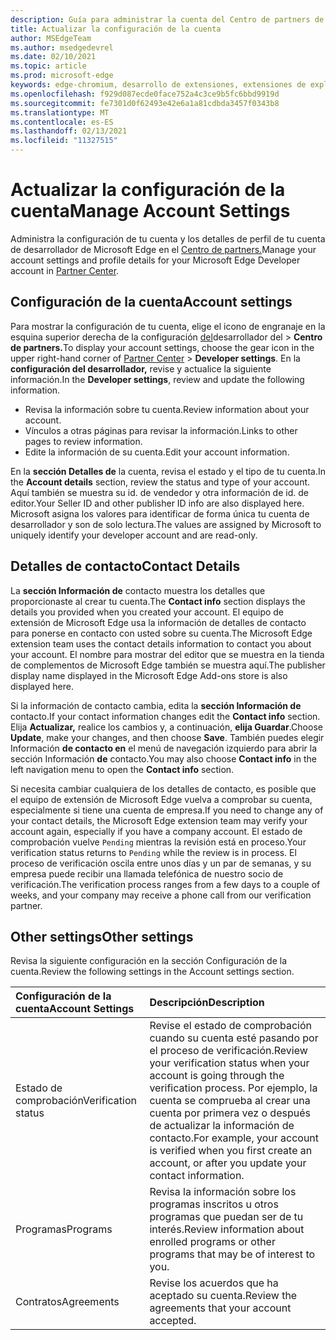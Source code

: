 ```yaml
---
description: Guía para administrar la cuenta del Centro de partners de Microsoft Edge
title: Actualizar la configuración de la cuenta
author: MSEdgeTeam
ms.author: msedgedevrel
ms.date: 02/10/2021
ms.topic: article
ms.prod: microsoft-edge
keywords: edge-chromium, desarrollo de extensiones, extensiones de explorador, complementos, centro de partners, desarrollador
ms.openlocfilehash: f929d087ecde0face752a4c3ce9b5fc6bbd9919d
ms.sourcegitcommit: fe7301d0f62493e42e6a1a81cdbda3457f0343b8
ms.translationtype: MT
ms.contentlocale: es-ES
ms.lasthandoff: 02/13/2021
ms.locfileid: "11327515"
---
```

# <span data-ttu-id="bd27f-104">Actualizar la configuración de la cuenta</span><span class="sxs-lookup"><span data-stu-id="bd27f-104">Manage Account Settings</span></span>  

<span data-ttu-id="bd27f-105">Administra la configuración de tu cuenta y los detalles de perfil de tu cuenta de desarrollador de Microsoft Edge en el [Centro de partners.][MicrosoftPartnerCenter]</span><span class="sxs-lookup"><span data-stu-id="bd27f-105">Manage your account settings and profile details for your Microsoft Edge Developer account in [Partner Center][MicrosoftPartnerCenter].</span></span>  

## <span data-ttu-id="bd27f-106">Configuración de la cuenta</span><span class="sxs-lookup"><span data-stu-id="bd27f-106">Account settings</span></span>  

<span data-ttu-id="bd27f-107">Para mostrar la configuración de tu cuenta, elige el icono de engranaje en la esquina superior derecha de la configuración [del][MicrosoftPartnerCenter]desarrollador del  >  **Centro de partners.**</span><span class="sxs-lookup"><span data-stu-id="bd27f-107">To display your account settings, choose the gear icon in the upper right-hand corner of [Partner Center][MicrosoftPartnerCenter] > **Developer settings**.</span></span>  <span data-ttu-id="bd27f-108">En la **configuración del desarrollador,** revise y actualice la siguiente información.</span><span class="sxs-lookup"><span data-stu-id="bd27f-108">In the **Developer settings**, review and update the following information.</span></span>  

*   <span data-ttu-id="bd27f-109">Revisa la información sobre tu cuenta.</span><span class="sxs-lookup"><span data-stu-id="bd27f-109">Review information about your account.</span></span>  
*   <span data-ttu-id="bd27f-110">Vínculos a otras páginas para revisar la información.</span><span class="sxs-lookup"><span data-stu-id="bd27f-110">Links to other pages to review information.</span></span>  
*   <span data-ttu-id="bd27f-111">Edite la información de su cuenta.</span><span class="sxs-lookup"><span data-stu-id="bd27f-111">Edit your account information.</span></span>  
    
<span data-ttu-id="bd27f-112">En la **sección Detalles de** la cuenta, revisa el estado y el tipo de tu cuenta.</span><span class="sxs-lookup"><span data-stu-id="bd27f-112">In the **Account details** section, review the status and type of your account.</span></span>  <span data-ttu-id="bd27f-113">Aquí también se muestra su id. de vendedor y otra información de id. de editor.</span><span class="sxs-lookup"><span data-stu-id="bd27f-113">Your Seller ID and other publisher ID info are also displayed here.</span></span>  <span data-ttu-id="bd27f-114">Microsoft asigna los valores para identificar de forma única tu cuenta de desarrollador y son de solo lectura.</span><span class="sxs-lookup"><span data-stu-id="bd27f-114">The values are assigned by Microsoft to uniquely identify your developer account and are read-only.</span></span>  

## <span data-ttu-id="bd27f-115">Detalles de contacto</span><span class="sxs-lookup"><span data-stu-id="bd27f-115">Contact Details</span></span>  

<span data-ttu-id="bd27f-116">La **sección Información de** contacto muestra los detalles que proporcionaste al crear tu cuenta.</span><span class="sxs-lookup"><span data-stu-id="bd27f-116">The **Contact info** section displays the details you provided when you created your account.</span></span>  <span data-ttu-id="bd27f-117">El equipo de extensión de Microsoft Edge usa la información de detalles de contacto para ponerse en contacto con usted sobre su cuenta.</span><span class="sxs-lookup"><span data-stu-id="bd27f-117">The Microsoft Edge extension team uses the contact details information to contact you about your account.</span></span>  <span data-ttu-id="bd27f-118">El nombre para mostrar del editor que se muestra en la tienda de complementos de Microsoft Edge también se muestra aquí.</span><span class="sxs-lookup"><span data-stu-id="bd27f-118">The publisher display name displayed in the Microsoft Edge Add-ons store is also displayed here.</span></span>  
  
<span data-ttu-id="bd27f-119">Si la información de contacto cambia, edita la **sección Información de** contacto.</span><span class="sxs-lookup"><span data-stu-id="bd27f-119">If your contact information changes edit the **Contact info** section.</span></span>  <span data-ttu-id="bd27f-120">Elija **Actualizar,** realice los cambios y, a continuación, **elija Guardar**.</span><span class="sxs-lookup"><span data-stu-id="bd27f-120">Choose **Update**, make your changes, and then choose **Save**.</span></span>  <span data-ttu-id="bd27f-121">También puedes elegir Información **de contacto en** el menú de navegación izquierdo para abrir la sección Información **de** contacto.</span><span class="sxs-lookup"><span data-stu-id="bd27f-121">You may also choose **Contact info** in the left navigation menu to open the **Contact info** section.</span></span>  

<span data-ttu-id="bd27f-122">Si necesita cambiar cualquiera de los detalles de contacto, es posible que el equipo de extensión de Microsoft Edge vuelva a comprobar su cuenta, especialmente si tiene una cuenta de empresa.</span><span class="sxs-lookup"><span data-stu-id="bd27f-122">If you need to change any of your contact details, the Microsoft Edge extension team may verify your account again, especially if you have a company account.</span></span>  <span data-ttu-id="bd27f-123">El estado de comprobación vuelve `Pending` mientras la revisión está en proceso.</span><span class="sxs-lookup"><span data-stu-id="bd27f-123">Your verification status returns to `Pending` while the review is in process.</span></span>  <span data-ttu-id="bd27f-124">El proceso de verificación oscila entre unos días y un par de semanas, y su empresa puede recibir una llamada telefónica de nuestro socio de verificación.</span><span class="sxs-lookup"><span data-stu-id="bd27f-124">The verification process ranges from a few days to a couple of weeks, and your company may receive a phone call from our verification partner.</span></span>  

## <span data-ttu-id="bd27f-125">Other settings</span><span class="sxs-lookup"><span data-stu-id="bd27f-125">Other settings</span></span>  

<span data-ttu-id="bd27f-126">Revisa la siguiente configuración en la sección Configuración de la cuenta.</span><span class="sxs-lookup"><span data-stu-id="bd27f-126">Review the following settings in the Account settings section.</span></span>  

| <span data-ttu-id="bd27f-127">Configuración de la cuenta</span><span class="sxs-lookup"><span data-stu-id="bd27f-127">Account Settings</span></span> | <span data-ttu-id="bd27f-128">Descripción</span><span class="sxs-lookup"><span data-stu-id="bd27f-128">Description</span></span> |  
|:--- |:--- |  
| <span data-ttu-id="bd27f-129">Estado de comprobación</span><span class="sxs-lookup"><span data-stu-id="bd27f-129">Verification status</span></span> | <span data-ttu-id="bd27f-130">Revise el estado de comprobación cuando su cuenta esté pasando por el proceso de verificación.</span><span class="sxs-lookup"><span data-stu-id="bd27f-130">Review your verification status when your account is going through the verification process.</span></span>  <span data-ttu-id="bd27f-131">Por ejemplo, la cuenta se comprueba al crear una cuenta por primera vez o después de actualizar la información de contacto.</span><span class="sxs-lookup"><span data-stu-id="bd27f-131">For example, your account is verified when you first create an account, or after you update your contact information.</span></span>  |  
| <span data-ttu-id="bd27f-132">Programas</span><span class="sxs-lookup"><span data-stu-id="bd27f-132">Programs</span></span> | <span data-ttu-id="bd27f-133">Revisa la información sobre los programas inscritos u otros programas que puedan ser de tu interés.</span><span class="sxs-lookup"><span data-stu-id="bd27f-133">Review information about enrolled programs or other programs that may be of interest to you.</span></span>  
| <span data-ttu-id="bd27f-134">Contratos</span><span class="sxs-lookup"><span data-stu-id="bd27f-134">Agreements</span></span> | <span data-ttu-id="bd27f-135">Revise los acuerdos que ha aceptado su cuenta.</span><span class="sxs-lookup"><span data-stu-id="bd27f-135">Review the agreements that your account accepted.</span></span>  |  

<!-- links -->  

[MicrosoftPartnerCenter]: https://partner.microsoft.com/dashboard/microsoftedge/public/login?ref=dd "Centro de partners"  
